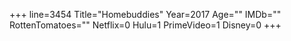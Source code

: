 +++
line=3454
Title="Homebuddies"
Year=2017
Age=""
IMDb=""
RottenTomatoes=""
Netflix=0
Hulu=1
PrimeVideo=1
Disney=0
+++

